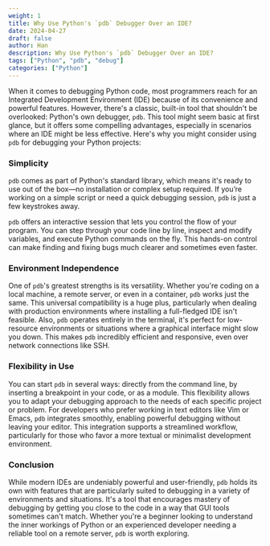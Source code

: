 ```yaml
---
weight: 1
title: Why Use Python's `pdb` Debugger Over an IDE?
date: 2024-04-27
draft: false
author: Han
description: Why Use Python's `pdb` Debugger Over an IDE?
tags: ["Python", "pdb", "debug"]
categories: ["Python"]
---
```


When it comes to debugging Python code, most programmers reach for an Integrated Development Environment (IDE) because of its convenience and powerful features. However, there's a classic, built-in tool that shouldn't be overlooked: Python's own debugger, `pdb`. This tool might seem basic at first glance, but it offers some compelling advantages, especially in scenarios where an IDE might be less effective. Here's why you might consider using `pdb` for debugging your Python projects:

### **Simplicity**
`pdb` comes as part of Python's standard library, which means it's ready to use out of the box—no installation or complex setup required. If you’re working on a simple script or need a quick debugging session, `pdb` is just a few keystrokes away.

`pdb` offers an interactive session that lets you control the flow of your program. You can step through your code line by line, inspect and modify variables, and execute Python commands on the fly. This hands-on control can make finding and fixing bugs much clearer and sometimes even faster.

### **Environment Independence**
One of `pdb`'s greatest strengths is its versatility. Whether you're coding on a local machine, a remote server, or even in a container, `pdb` works just the same. This universal compatibility is a huge plus, particularly when dealing with production environments where installing a full-fledged IDE isn't feasible. Also, `pdb` operates entirely in the terminal, it's perfect for low-resource environments or situations where a graphical interface might slow you down. This makes `pdb` incredibly efficient and responsive, even over network connections like SSH.

### **Flexibility in Use**
You can start `pdb` in several ways: directly from the command line, by inserting a breakpoint in your code, or as a module. This flexibility allows you to adapt your debugging approach to the needs of each specific project or problem. For developers who prefer working in text editors like Vim or Emacs, `pdb` integrates smoothly, enabling powerful debugging without leaving your editor. This integration supports a streamlined workflow, particularly for those who favor a more textual or minimalist development environment.

### **Conclusion**
While modern IDEs are undeniably powerful and user-friendly, `pdb` holds its own with features that are particularly suited to debugging in a variety of environments and situations. It's a tool that encourages mastery of debugging by getting you close to the code in a way that GUI tools sometimes can't match. Whether you're a beginner looking to understand the inner workings of Python or an experienced developer needing a reliable tool on a remote server, `pdb` is worth exploring.
